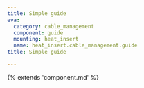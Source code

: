 ```yaml
---
title: Simple guide
eva:
  category: cable_management
  component: guide
  mounting: heat_insert
  name: heat_insert.cable_management.guide
title: Simple guide

---
```


{% extends 'component.md' %}